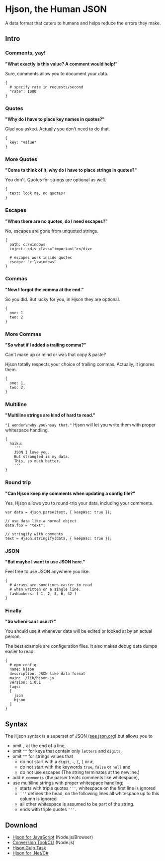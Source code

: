 
# Hjson, the Human JSON

<span class="big">A data format that caters to humans and helps reduce the errors they make.</span>

## Intro

### Comments, yay!

**"What exactly is this value? A comment would help!"**

Sure, comments allow you to document your data.

```
{
  # specify rate in requests/second
  "rate": 1000
}
```

### Quotes

**"Why do I have to place key names in quotes?"**

Glad you asked. Actually you don't need to do that.

```
{
  key: "value"
}
```

### More Quotes

**"Come to think of it, why do I have to place strings in quotes?"**

You don't. Quotes for strings are optional as well.

```
{
  text: look ma, no quotes!
}
```

### Escapes

**"When there are no quotes, do I need escapes?"**

No, escapes are gone from unquoted strings.

```
{
  path: c:\windows
  inject: <div class="important"></div>

  # escapes work inside quotes
  escape: "c:\\windows"
}
```


### Commas

**"Now I forgot the comma at the end."**

So you did. But lucky for you, in Hjson they are optional.

```
{
  one: 1
  two: 2
}
```

### More Commas

**"So what if I added a trailing comma?"**

Can't make up or mind or was that copy & paste?

Hjson totally respects your choice of trailing commas. Actually, it ignores them.

```
{
  one: 1,
  two: 2,
}
```

### Multiline

**"Multiline strings are kind of hard to read."**

`"I wonder\nwhy you\nsay that."` Hjson will let you write them with proper whitespace handling.

```
{
  haiku:
    '''
    JSON I love you.
    But strangled is my data.
    This, so much better.
    '''
}
```

### Round trip

**"Can Hjson keep my comments when updating a config file?"**

Yes, Hjson allows you to round-trip your data, including your comments.

```
var data = Hjson.parse(text, { keepWsc: true });

// use data like a normal object
data.foo = "text";

// stringify with comments
text = Hjson.stringify(data, { keepWsc: true });
```

### JSON

**"But maybe I want to use JSON here."**

Feel free to use JSON anywhere you like.

```
{
  # Arrays are sometimes easier to read
  # when written on a single line.
  favNumbers: [ 1, 2, 3, 6, 42 ]
}
```

### Finally

**"So where can I use it?"**

You should use it whenever data will be edited or looked at by an actual person.

The best example are configuration files. It also makes debug data dumps easier to read.

```
{
  # npm config
  name: hjson
  description: JSON like data format
  main: ./lib/hjson.js
  version: 1.0.1
  tags:
  [
    json
    hjson
  ]
}
```

## Syntax

The Hjson syntax is a superset of JSON ([see json.org](http://json.org/)) but allows you to

- omit `,` at the end of a line,
- omit `""` for keys that contain only `letters` and `digits`,
- omit `""` for strings values that
  - do not start with a `digit`, `-`, `{`, `[` or `#`,
  - do not start with the keywords `true`, `false` or `null` and
  - do not use escapes
  (The string terminates at the newline.)
- add `# comments`  (the parser treats comments like whitespace),
- use multiline strings with proper whitespace handling:
  - starts with triple quotes `'''`, whitespace on the first line is ignored
  - `'''` defines the head, on the following lines all whitespace up to this column is ignored
  - all other whitespace is assumed to be part of the string.
  - ends with triple quotes `'''`.


## Download

- [Hjson for JavaScript](https://github.com/laktak/hjson-js) (Node.js/Browser)
- [Conversion Tool/CLI](https://www.npmjs.org/package/hjson) (Node.js)
- [Hjson Gulp Task](https://github.com/laktak/gulp-hjson)
- [Hjson for .Net/C#](https://github.com/laktak/hjson-cs)
